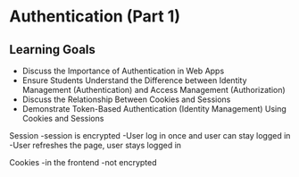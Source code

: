 #  Authentication (Part 1)
## Learning Goals
* Discuss the Importance of Authentication in Web Apps
* Ensure Students Understand the Difference between Identity Management (Authentication) and Access Management (Authorization)
* Discuss the Relationship Between Cookies and Sessions
* Demonstrate Token-Based Authentication (Identity Management) Using Cookies and Sessions


Session
-session is encrypted
-User log in once and user can stay logged in
-User refreshes the page, user stays logged in

Cookies 
-in the frontend 
-not encrypted 